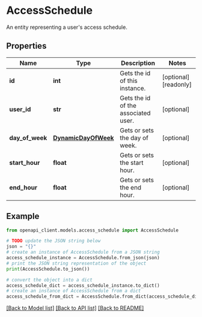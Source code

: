 # AccessSchedule

An entity representing a user's access schedule.

## Properties

Name | Type | Description | Notes
------------ | ------------- | ------------- | -------------
**id** | **int** | Gets the id of this instance. | [optional] [readonly] 
**user_id** | **str** | Gets the id of the associated user. | [optional] 
**day_of_week** | [**DynamicDayOfWeek**](DynamicDayOfWeek.md) | Gets or sets the day of week. | [optional] 
**start_hour** | **float** | Gets or sets the start hour. | [optional] 
**end_hour** | **float** | Gets or sets the end hour. | [optional] 

## Example

```python
from openapi_client.models.access_schedule import AccessSchedule

# TODO update the JSON string below
json = "{}"
# create an instance of AccessSchedule from a JSON string
access_schedule_instance = AccessSchedule.from_json(json)
# print the JSON string representation of the object
print(AccessSchedule.to_json())

# convert the object into a dict
access_schedule_dict = access_schedule_instance.to_dict()
# create an instance of AccessSchedule from a dict
access_schedule_from_dict = AccessSchedule.from_dict(access_schedule_dict)
```
[[Back to Model list]](../README.md#documentation-for-models) [[Back to API list]](../README.md#documentation-for-api-endpoints) [[Back to README]](../README.md)


